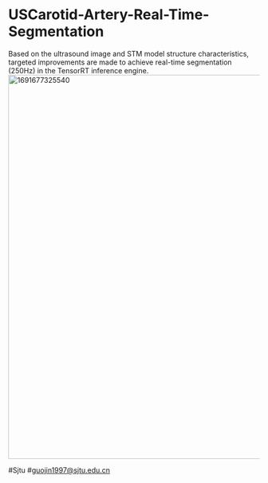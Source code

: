 # USCarotid-Artery-Real-Time-Segmentation
Based on the ultrasound image and STM model structure characteristics, targeted improvements are made to achieve real-time segmentation (250Hz) in the TensorRT inference engine.
<img width="771" alt="1691677325540" src="https://github.com/JinSJtu/USCarotid-Artery-Real-Time-Segmentation/assets/93215544/78cb95eb-8089-4b53-adc0-4420a2997640"> 


#Sjtu 
#guojin1997@sjtu.edu.cn
